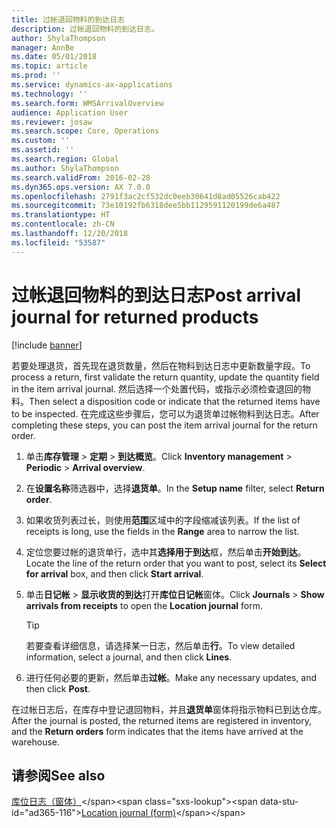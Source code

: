 ```yaml
---
title: 过帐退回物料的到达日志
description: 过帐退回物料的到达日志。
author: ShylaThompson
manager: AnnBe
ms.date: 05/01/2018
ms.topic: article
ms.prod: ''
ms.service: dynamics-ax-applications
ms.technology: ''
ms.search.form: WMSArrivalOverview
audience: Application User
ms.reviewer: josaw
ms.search.scope: Core, Operations
ms.custom: ''
ms.assetid: ''
ms.search.region: Global
ms.author: ShylaThompson
ms.search.validFrom: 2016-02-28
ms.dyn365.ops.version: AX 7.0.0
ms.openlocfilehash: 2791f3ac2cf532dc0eeb30641d8ad05526cab422
ms.sourcegitcommit: 73e10192fb6318dee5bb1129591120199de6a487
ms.translationtype: HT
ms.contentlocale: zh-CN
ms.lasthandoff: 12/20/2018
ms.locfileid: "53587"
---
```

# <a name="post-arrival-journal-for-returned-products"></a><span data-ttu-id="ad365-103">过帐退回物料的到达日志</span><span class="sxs-lookup"><span data-stu-id="ad365-103">Post arrival journal for returned products</span></span> 

[!include [banner](../includes/banner.md)]


<span data-ttu-id="ad365-104">若要处理退货，首先现在退货数量，然后在物料到达日志中更新数量字段。</span><span class="sxs-lookup"><span data-stu-id="ad365-104">To process a return, first validate the return quantity, update the quantity field in the item arrival journal.</span></span> <span data-ttu-id="ad365-105">然后选择一个处置代码，或指示必须检查退回的物料。</span><span class="sxs-lookup"><span data-stu-id="ad365-105">Then select a disposition code or indicate that the returned items have to be inspected.</span></span> <span data-ttu-id="ad365-106">在完成这些步骤后，您可以为退货单过帐物料到达日志。</span><span class="sxs-lookup"><span data-stu-id="ad365-106">After completing these steps, you can post the item arrival journal for the return order.</span></span>

1.  <span data-ttu-id="ad365-107">单击**库存管理** \> **定期** \> **到达概览**。</span><span class="sxs-lookup"><span data-stu-id="ad365-107">Click **Inventory management** \> **Periodic** \> **Arrival overview**.</span></span>

2.  <span data-ttu-id="ad365-108">在**设置名称**筛选器中，选择**退货单**。</span><span class="sxs-lookup"><span data-stu-id="ad365-108">In the **Setup name** filter, select **Return order**.</span></span>

3.  <span data-ttu-id="ad365-109">如果收货列表过长，则使用**范围**区域中的字段缩减该列表。</span><span class="sxs-lookup"><span data-stu-id="ad365-109">If the list of receipts is long, use the fields in the **Range** area to narrow the list.</span></span>

4.  <span data-ttu-id="ad365-110">定位您要过帐的退货单行，选中其**选择用于到达**框，然后单击**开始到达**。</span><span class="sxs-lookup"><span data-stu-id="ad365-110">Locate the line of the return order that you want to post, select its **Select for arrival** box, and then click **Start arrival**.</span></span>

5.  <span data-ttu-id="ad365-111">单击**日记帐** \> **显示收货的到达**打开**库位日记帐**窗体。</span><span class="sxs-lookup"><span data-stu-id="ad365-111">Click **Journals** \> **Show arrivals from receipts** to open the **Location journal** form.</span></span>
    

    > [!TIP]
    > <P><span data-ttu-id="ad365-112">若要查看详细信息，请选择某一日志，然后单击<STRONG>行</STRONG>。</span><span class="sxs-lookup"><span data-stu-id="ad365-112">To view detailed information, select a journal, and then click <STRONG>Lines</STRONG>.</span></span></P>


6.  <span data-ttu-id="ad365-113">进行任何必要的更新，然后单击**过帐**。</span><span class="sxs-lookup"><span data-stu-id="ad365-113">Make any necessary updates, and then click **Post**.</span></span>

<span data-ttu-id="ad365-114">在过帐日志后，在库存中登记退回物料，并且**退货单**窗体将指示物料已到达仓库。</span><span class="sxs-lookup"><span data-stu-id="ad365-114">After the journal is posted, the returned items are registered in inventory, and the **Return orders** form indicates that the items have arrived at the warehouse.</span></span>

## <a name="see-also"></a><span data-ttu-id="ad365-115">请参阅</span><span class="sxs-lookup"><span data-stu-id="ad365-115">See also</span></span>

<span data-ttu-id="ad365-116">[库位日志（窗体）](https://technet.microsoft.com/en-us/library/aa584822\(v=ax.60\))</span><span class="sxs-lookup"><span data-stu-id="ad365-116">[Location journal (form)](https://technet.microsoft.com/en-us/library/aa584822\(v=ax.60\))</span></span>

  


